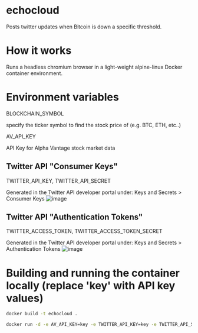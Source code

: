 # echocloud
Posts twitter updates when Bitcoin is down a specific threshold.


# How it works
Runs a headless chromium browser in a light-weight alpine-linux Docker container environment.



# Environment variables

<optional>
BLOCKCHAIN_SYMBOL

specify the ticker symbol to find the stock price of (e.g. BTC, ETH, etc..)


AV_API_KEY

API Key for Alpha Vantage stock market data

  
## Twitter API "Consumer Keys"
TWITTER_API_KEY,
TWITTER_API_SECRET

Generated in the Twitter API developer portal under: Keys and Secrets > Consumer Keys
![image](https://user-images.githubusercontent.com/60449948/161392837-4e1c9a5b-5f97-4805-bc7c-0813905c4177.png)


## Twitter API "Authentication Tokens"
TWITTER_ACCESS_TOKEN,
TWITTER_ACCESS_TOKEN_SECRET

Generated in the Twitter API developer portal under: Keys and Secrets > Authentication Tokens
![image](https://user-images.githubusercontent.com/60449948/161392560-526f8d60-edbb-44e2-926f-f558363f13ca.png)


# Building and running the container locally (replace 'key' with API key values)
  
```bash
docker build -t echocloud .

docker run -d -e AV_API_KEY=key -e TWITTER_API_KEY=key -e TWITTER_API_SECRET=key -e TWITTER_ACCESS_TOKEN=key -e TWITTER_ACCESS_TOKEN_SECRET=key  -e BLOCKCHAIN_SYMBOL=BTC echocloud
```
  
  
  
  
 

